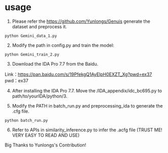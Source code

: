 # usage

1. Please refer the https://github.com/Yunlongs/Genuis generate the dataset and preprocess it.
```
python Gemini_data_1.py
```

2. Modify the path in config.py and train the model:
```
python Gemini_train_2.py
```

3. Download the IDA Pro 7.7 from the Baidu.

Link：https://pan.baidu.com/s/19PfekgQ1AyElpH0EXZT_Xg?pwd=ex37 
pwd：ex37 

4. After installing the IDA Pro 7.7. Move the /IDA_appendix/idc_bc695.py to path/to/yourIDA/python/3.

5. Modify the PATH in batch_run.py and preprocessing_ida to generate the .cfg file.
```
python batch_run.py
```
6. Refer to APIs in  similarity_inference.py to infer the .acfg file 
(TRUST ME! VERY EASY TO READ AND USE)

Big Thanks to Yunlongs's Contribution!